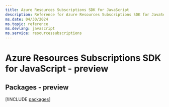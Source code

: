 ```yaml
---
title: Azure Resources Subscriptions SDK for JavaScript
description: Reference for Azure Resources Subscriptions SDK for JavaScript
ms.date: 04/30/2024
ms.topic: reference
ms.devlang: javascript
ms.service: resourcessubscriptions
---
```

# Azure Resources Subscriptions SDK for JavaScript - preview
## Packages - preview
[!INCLUDE [packages](resources-subscriptions-index.md)]